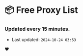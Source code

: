 # :package: Free Proxy List
### Updated every 15 minutes.

- Last updated: `2024-10-24 03:53`

:heart:
